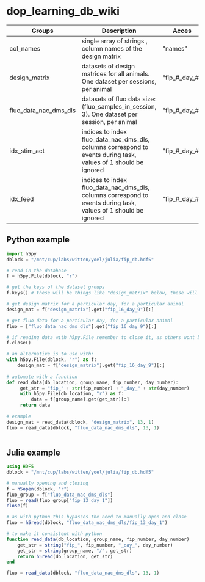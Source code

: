 # dop_learning_db_wiki

| Groups | Description | Acces |
| ------ | ----------- | ----- |
| col_names |	single array of strings , column names of the design matrix |	"names" |
| design_matrix |	datasets of design matrices for all animals. One dataset per sessions, per animal |	"fip\_#\_day\_#" |
| fluo_data_nac_dms_dls | datasets of fluo data size: (fluo_samples_in_session,  3). One dataset per session, per animal |	"fip\_#\_day\_#" |
| idx_stim_act | indices to index fluo_data_nac_dms_dls, columns correspond to events during task, values of 1 should be ignored| "fip\_#\_day\_#" | 
| idx_feed | indices to index fluo_data_nac_dms_dls, columns correspond to events during task, values of 1 should be ignored| "fip\_#\_day\_#" | 

## Python example
```python
import h5py
dblock = "/mnt/cup/labs/witten/yoel/julia/fip_db.hdf5"

# read in the database
f = h5py.File(dblock, "r")

# get the keys of the dataset groups
f.keys() # these will be things like "design_matrix" below, these will the Groups in the table above

# get design matrix for a particular day, for a particular animal
design_mat = f["design_matrix"].get("fip_16_day_9")[:]

# get fluo data for a particular day, for a particular animal
fluo = ["fluo_data_nac_dms_dls"].get("fip_16_day_9")[:]

# if reading data with h5py.File remember to close it, as others wont be able to access an open database
f.close()

# an alternative is to use with:
with h5py.File(dblock, "r") as f:
    design_mat = f["design_matrix"].get("fip_16_day_9")[:]
    
# automate with a function
def read_data(db_location, group_name, fip_number, day_number):
     get_str = "fip_" + str(fip_number) + "_day_" + str(day_number)
     with h5py.File(db_location, "r") as f:
         data = f[group_name].get(get_str)[:]
     return data
     
# example
design_mat = read_data(dblock, "design_matrix", 13, 1)
fluo = read_data(dblock, "fluo_data_nac_dms_dls", 13, 1)
   
```

## Julia example

```julia
using HDF5
dblock = "/mnt/cup/labs/witten/yoel/julia/fip_db.hdf5"

# manually opening and closing
f = h5open(dblock, "r")
fluo_group = f["fluo_data_nac_dms_dls"]
fluo = read(fluo_group["fip_13_day_1"])
close(f)

# as with python this bypasses the need to manually open and close
fluo = h5read(dblock, "fluo_data_nac_dms_dls/fip_13_day_1")

# to make it consistent with python
function read_data(db_location, group_name, fip_number, day_number)
    get_str = string("fip_", fip_number, "_day_", day_number)
    get_str = string(group_name, "/", get_str)
    return h5read(db_location, get_str)
end

fluo = read_data(dblock, "fluo_data_nac_dms_dls", 13, 1)
```
